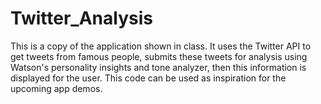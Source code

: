 # Twitter_Analysis
This is a copy of the application shown in class. It uses the Twitter API to get tweets from famous people, submits these tweets for analysis using Watson's personality insights and tone analyzer, then this information is displayed for the user. This code can be used as inspiration for the upcoming app demos.

